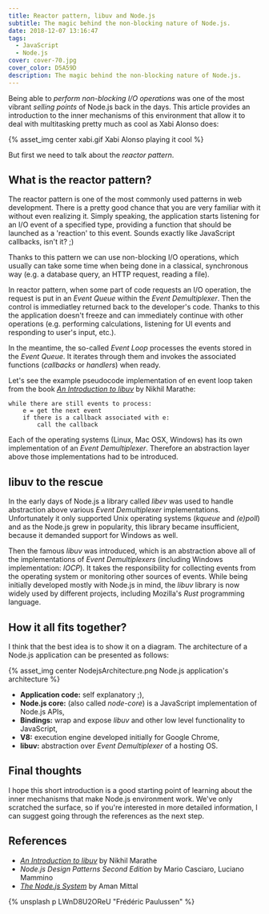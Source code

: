```yaml
---
title: Reactor pattern, libuv and Node.js
subtitle: The magic behind the non-blocking nature of Node.js.
date: 2018-12-07 13:16:47
tags:
  - JavaScript
  - Node.js
cover: cover-70.jpg
cover_color: D5A59D
description: The magic behind the non-blocking nature of Node.js.
---
```


Being able to _perform non-blocking I/O operations_ was one of the most vibrant _selling points_ of Node.js back in the days. This article provides an introduction to the inner mechanisms of this environment that allow it to deal with multitasking pretty much as cool as Xabi Alonso does:

{% asset_img center xabi.gif Xabi Alonso playing it cool %}

But first we need to talk about the _reactor pattern_.

## What is the reactor pattern?
The reactor pattern is one of the most commonly used patterns in web development. There is a pretty good chance that you are very familiar with it without even realizing it. Simply speaking, the application starts listening for an I/O event of a specified type, providing a function that should be launched as a 'reaction' to this event. Sounds exactly like JavaScript callbacks, isn't it? ;)

Thanks to this pattern we can use non-blocking I/O operations, which usually can take some time when being done in a classical, synchronous way (e.g. a database query, an HTTP request, reading a file).

In reactor pattern, when some part of code requests an I/O operation, the request is put in an _Event Queue_ within the _Event Demultiplexer_. Then the control is immediatley returned back to the developer's code. Thanks to this the application doesn't freeze and can immediately continue with other operations (e.g. performing calculations, listening for UI events and responding to user's input, etc.). 

In the meantime, the so-called _Event Loop_ processes the events stored in the _Event Queue_. It iterates through them and invokes the associated functions (_callbacks_ or _handlers_) when ready.

Let's see the example pseudocode implementation of en event loop taken from the book [_An Introduction to libuv_](https://nikhilm.github.io/uvbook/) by Nikhil Marathe:
```
while there are still events to process:
    e = get the next event
    if there is a callback associated with e:
        call the callback
```

Each of the operating systems (Linux, Mac OSX, Windows) has its own implementation of an _Event Demultiplexer_. Therefore an abstraction layer above those implementations had to be introduced.

## libuv to the rescue
In the early days of Node.js a library called _libev_ was used to handle abstraction above various _Event Demultiplexer_ implementations. Unfortunately it only supported Unix operating systems (_kqueue_ and _(e)poll_) and as the Node.js grew in popularity, this library became insufficient, because it demanded support for Windows as well. 

Then the famous _libuv_ was introduced, which is an abstraction above all of the implementations of _Event Demultiplexers_ (including Windows implementation: _IOCP_). It takes the responsibility for collecting events from the operating system or monitoring other sources of events. While being initially developed mostly with Node.js in mind, the _libuv_ library is now widely used by different projects, including Mozilla's _Rust_ programming language.

## How it all fits together?

I think that the best idea is to show it on a diagram. The architecture of a Node.js application can be presented as follows:

{% asset_img center NodejsArchitecture.png Node.js application's architecture %}

 - **Application code:** self explanatory ;),
 - **Node.js core:** (also called _node-core_) is a JavaScript implementation of Node.js APIs,
 - **Bindings:** wrap and expose _libuv_ and other low level functionality to JavaScript,
 - **V8:** execution engine developed initially for Google Chrome,
 - **libuv:** abstraction over _Event Demultiplexer_ of a hosting OS.

## Final thoughts

I hope this short introduction is a good starting point of learning about the inner mechanisms that make Node.js environment work. We've only scratched the surface, so if you're interested in more detailed information, I can suggest going through the references as the next step. 

## References
 - [_An Introduction to libuv_](https://nikhilm.github.io/uvbook/) by Nikhil Marathe
 - _Node.js Design Patterns Second Edition_ by Mario Casciaro, Luciano Mammino
 - [_The Node.js System_](https://hackernoon.com/the-node-js-system-51090c35dddc) by Aman Mittal
 
{% unsplash p LWnD8U2OReU "Frédéric Paulussen" %} 